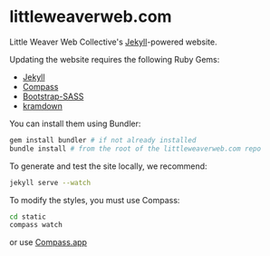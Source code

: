 littleweaverweb.com
===================

Little Weaver Web Collective's [Jekyll][]-powered website.

Updating the website requires the following Ruby Gems:

* [Jekyll][]
* [Compass](http://compass-style.org/)
* [Bootstrap-SASS](https://github.com/twbs/bootstrap-sass)
* [kramdown](http://kramdown.gettalong.org/)

You can install them using Bundler:

```bash
gem install bundler # if not already installed
bundle install # from the root of the littleweaverweb.com repo
```

To generate and test the site locally, we recommend:

```bash
jekyll serve --watch
```

To modify the styles, you must use Compass:

```bash
cd static
compass watch
```

or use [Compass.app](http://compass.kkbox.com/)

[Jekyll]: http://jekyllrb.com/